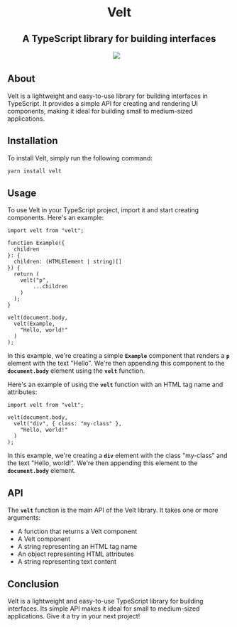 <div align="center">
  <h1>Velt</h1>
  <h2>A TypeScript library for building interfaces</h2>
  <a href="LICENSE.md" title="MIT"><img src="https://img.shields.io/badge/License-MIT-yellow.svg?style=flat-square"></a>
  <a href="https://github.com/stnaoficial/velt/issues"><img src="https://img.shields.io/github/issues/stnaoficial/velt.svg" alt=""></a>
  <a href="https://github.com/stnaoficial/velt/stargazers"><img src="https://img.shields.io/github/stars/stnaoficial/velt.svg" alt=""></a>
  <a href="https://github.com/stnaoficial/velt/network"><img src="https://img.shields.io/github/forks/stnaoficial/velt.svg" alt=""></a>
</div>

## About

Velt is a lightweight and easy-to-use library for building interfaces in TypeScript. It provides a simple API for creating and rendering UI components, making it ideal for building small to medium-sized applications.

## Installation

To install Velt, simply run the following command:

```bash
yarn install velt
```

## Usage

To use Velt in your TypeScript project, import it and start creating components. Here's an example:

```tsx
import velt from "velt";

function Example({
  children
}: {
  children: (HTMLElement | string)[]
}) {
  return (
    velt("p",
        ...children
    )
  );
}

velt(document.body,
  velt(Example,
    "Hello, world!"
  )
);
```

In this example, we're creating a simple **`Example`** component that renders a **`p`** element with the text "Hello". We're then appending this component to the **`document.body`** element using the **`velt`** function.

Here's an example of using the **`velt`** function with an HTML tag name and attributes:

```tsx
import velt from "velt";

velt(document.body,
  velt("div", { class: "my-class" },
    "Hello, world!"
  )
);
```

In this example, we're creating a **`div`** element with the class "my-class" and the text "Hello, world!". We're then appending this element to the **`document.body`** element.

## API

The **`velt`** function is the main API of the Velt library. It takes one or more arguments:

- A function that returns a Velt component
- A Velt component
- A string representing an HTML tag name
- An object representing HTML attributes
- A string representing text content

## Conclusion

Velt is a lightweight and easy-to-use TypeScript library for building interfaces. Its simple API makes it ideal for small to medium-sized applications. Give it a try in your next project!
